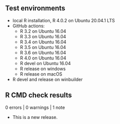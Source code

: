 ## Test environments

* local R installation, R 4.0.2 on Ubuntu 20.04.1 LTS
* GitHub actions:
  - R 3.2 on Ubuntu 16.04
  - R 3.3 on Ubuntu 16.04
  - R 3.4 on Ubuntu 16.04
  - R 3.5 on Ubuntu 16.04
  - R 3.6 on Ubuntu 16.04
  - R 4.0 on Ubuntu 16.04
  - R devel on Ubuntu 16.04
  - R release on windows
  - R release on macOS
* R devel and release on winbuilder

## R CMD check results

0 errors | 0 warnings | 1 note

* This is a new release.
